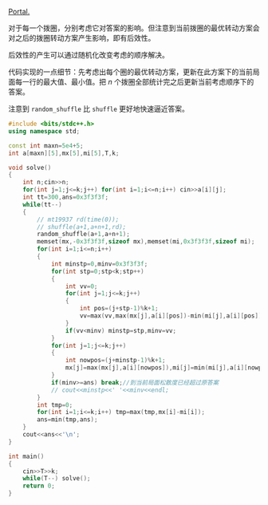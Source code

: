 [Portal.](https://www.luogu.com.cn/problem/P9120)

对于每一个拨圈，分别考虑它对答案的影响。但注意到当前拨圈的最优转动方案会对之后的拨圈转动方案产生影响，即有后效性。

后效性的产生可以通过随机化改变考虑的顺序解决。

代码实现的一点细节：先考虑出每个圈的最优转动方案，更新在此方案下的当前局面每一行的最大值、最小值。把 $n$ 个拨圈全部统计完之后更新当前考虑顺序下的答案。

注意到 `random_shuffle` 比 `shuffle` 更好地快速逼近答案。

```cpp
#include <bits/stdc++.h>
using namespace std;

const int maxn=5e4+5;
int a[maxn][5],mx[5],mi[5],T,k;

void solve()
{
	int n;cin>>n;
	for(int j=1;j<=k;j++) for(int i=1;i<=n;i++) cin>>a[i][j];
	int tt=300,ans=0x3f3f3f;
	while(tt--)
	{
		// mt19937 rd(time(0));
		// shuffle(a+1,a+n+1,rd);
		random_shuffle(a+1,a+n+1);
		memset(mx,-0x3f3f3f,sizeof mx),memset(mi,0x3f3f3f,sizeof mi);
		for(int i=1;i<=n;i++)
		{
			int minstp=0,minv=0x3f3f3f;
			for(int stp=0;stp<k;stp++)
			{
				int vv=0;
				for(int j=1;j<=k;j++)
				{
					int pos=(j+stp-1)%k+1;
					vv=max(vv,max(mx[j],a[i][pos])-min(mi[j],a[i][pos]));
				}
				if(vv<minv) minstp=stp,minv=vv;
			}
			for(int j=1;j<=k;j++) 
			{
				int nowpos=(j+minstp-1)%k+1;
				mx[j]=max(mx[j],a[i][nowpos]),mi[j]=min(mi[j],a[i][nowpos]);
			}
			if(minv>=ans) break;//到当前局面松散度已经超过原答案
			// cout<<minstp<<' '<<minv<<endl;
		}
		int tmp=0;
		for(int i=1;i<=k;i++) tmp=max(tmp,mx[i]-mi[i]);
		ans=min(tmp,ans);
	}
	cout<<ans<<'\n';
}

int main()
{
	cin>>T>>k;
	while(T--) solve();
	return 0;
}
```


